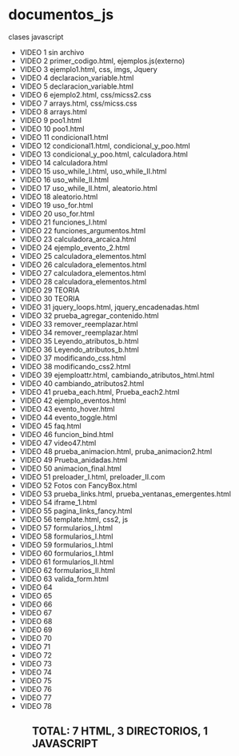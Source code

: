 # documentos_js
clases javascript
<ul>
<li>VIDEO 1 sin archivo</li>
<li>VIDEO 2 primer_codigo.html, ejemplos.js(externo)</li>
<li>VIDEO 3 ejemplo1.html, css, imgs, Jquery</li>
<li>VIDEO 4 declaracion_variable.html</li>
<li>VIDEO 5 declaracion_variable.html</li>
<li>VIDEO 6 ejemplo2.html, css/micss2.css</li>
<li>VIDEO 7 arrays.html, css/micss.css</li>
<li>VIDEO 8 arrays.html</li>
<li>VIDEO 9 poo1.html</li>
<li>VIDEO 10 poo1.html</li>
<li>VIDEO 11 condicional1.html</li>
<li>VIDEO 12 condicional1.html, condicional_y_poo.html</li>
<li>VIDEO 13 condicional_y_poo.html, calculadora.html</li>
<li>VIDEO 14 calculadora.html</li>
<li>VIDEO 15 uso_while_I.html, uso_while_II.html</li>
<li>VIDEO 16 uso_while_II.html</li>
<li>VIDEO 17 uso_while_II.html, aleatorio.html</li> 
<li>VIDEO 18 aleatorio.html</li> 
<li>VIDEO 19 uso_for.html</li>
<li>VIDEO 20 uso_for.html</li>
<li>VIDEO 21 funciones_I.html</li>
<li>VIDEO 22 funciones_argumentos.html</li>
<li>VIDEO 23 calculadora_arcaica.html</li>
<li>VIDEO 24 ejemplo_evento_2.html</li>
<li>VIDEO 25 calculadora_elementos.html</li>
<li>VIDEO 26 calculadora_elementos.html</li>
<li>VIDEO 27 calculadora_elementos.html</li>
<li>VIDEO 28 calculadora_elementos.html</li>
<li>VIDEO 29 TEORIA</li>
<li>VIDEO 30 TEORIA</li>
<li>VIDEO 31 jquery_loops.html, jquery_encadenadas.html</li>
<li>VIDEO 32 prueba_agregar_contenido.html</li>
<li>VIDEO 33 remover_reemplazar.html</li>
<li>VIDEO 34 remover_reemplazar.html</li>
<li>VIDEO 35 Leyendo_atributos_b.html</li>
<li>VIDEO 36 Leyendo_atributos_b.html</li>
<li>VIDEO 37 modificando_css.html</li>
<li>VIDEO 38 modificando_css2.html</li>
<li>VIDEO 39 ejemploattr.html, cambiando_atributos_html.html</li>
<li>VIDEO 40 cambiando_atributos2.html</li>
<li>VIDEO 41 prueba_each.html, Prueba_each2.html</li>
<li>VIDEO 42 ejemplo_eventos.html</li>
<li>VIDEO 43 evento_hover.html</li>
<li>VIDEO 44 evento_toggle.html</li>
<li>VIDEO 45 faq.html</li>
<li>VIDEO 46 funcion_bind.html</li>
<li>VIDEO 47 video47.html</li>
<li>VIDEO 48 prueba_animacion.html, pruba_animacion2.html</li>
<li>VIDEO 49 Prueba_anidadas.html</li>
<li>VIDEO 50 animacion_final.html</li>
<li>VIDEO 51 preloader_I.html, preloader_II.com</li>
<li>VIDEO 52 Fotos con FancyBox.html</li>
<li>VIDEO 53 prueba_links.html, prueba_ventanas_emergentes.html</li>
<li>VIDEO 54 iframe_1.html</li>
<li>VIDEO 55 pagina_links_fancy.html</li>
<li>VIDEO 56 template.html, css2, js</li>
<li>VIDEO 57 formularios_I.html</li>
<li>VIDEO 58 formularios_I.html</li>
<li>VIDEO 59 formularios_I.html</li>
<li>VIDEO 60 formularios_I.html</li>
<li>VIDEO 61 formularios_II.html</li>
<li>VIDEO 62 formularios_II.html</li>
<li>VIDEO 63 valida_form.html</li>
<li>VIDEO 64</li>
<li>VIDEO 65</li>
<li>VIDEO 66</li>
<li>VIDEO 67</li>
<li>VIDEO 68</li>
<li>VIDEO 69</li>
<li>VIDEO 70</li>
<li>VIDEO 71</li>
<li>VIDEO 72</li>
<li>VIDEO 73</li>
<li>VIDEO 74</li>
<li>VIDEO 75</li>
<li>VIDEO 76</li>
<li>VIDEO 77</li>
<li>VIDEO 78</li>
<ul>
<h2>TOTAL: 7 HTML, 3 DIRECTORIOS, 1 JAVASCRIPT</h2>  
